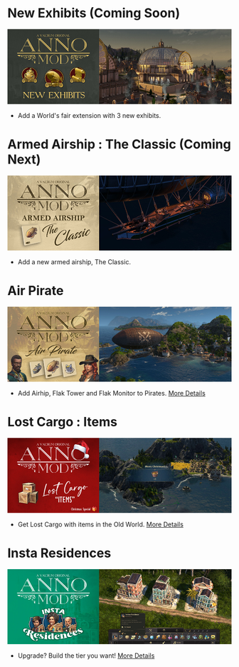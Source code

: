 # New Exhibits (Coming Soon)

![](./files/newexhibitsbanner.jpg)

- Add a World's fair extension with 3 new exhibits.

# Armed Airship : The Classic (Coming Next)

![](./files/theclassicbanner.jpg)

- Add a new armed airship, The Classic. 

# Air Pirate

![](./files/airpiratebanner.jpg)

- Add Airhip, Flak Tower and Flak Monitor to Pirates. [More Details](./files/AIRPIRATE.md)


# Lost Cargo : Items

![](./files/lostcargobanner.jpg)

- Get Lost Cargo with items in the Old World. [More Details](./files/LOSTCARGO.md)


# Insta Residences

![](./files/instaresbanner.jpg)

- Upgrade? Build the tier you want! [More Details](./files/INSTARES.md)

